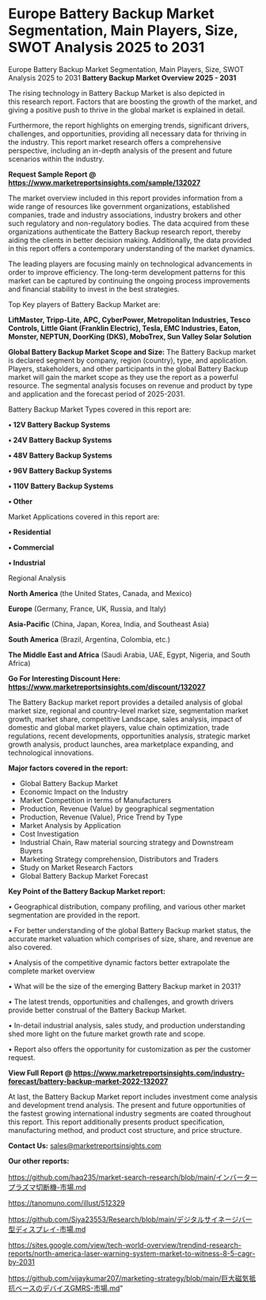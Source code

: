 # Europe Battery Backup Market Segmentation, Main Players, Size, SWOT Analysis 2025 to 2031
 Europe Battery Backup Market Segmentation, Main Players, Size, SWOT Analysis 2025 to 2031
<Strong> Battery Backup Market Overview 2025 - 2031</strong>

The rising technology in Battery Backup Market is also depicted in this research report. Factors that are boosting the growth of the market, and giving a positive push to thrive in the global market is explained in detail.

Furthermore, the report highlights on emerging trends, significant drivers, challenges, and opportunities, providing all necessary data for thriving in the industry. This report market research offers a comprehensive perspective, including an in-depth analysis of the present and future scenarios within the industry.

<strong>Request Sample Report @ <a href=https://www.marketreportsinsights.com/sample/132027>https://www.marketreportsinsights.com/sample/132027</a></strong>

The market overview included in this report provides information from a wide range of resources like government organizations, established companies, trade and industry associations, industry brokers and other such regulatory and non-regulatory bodies. The data acquired from these organizations authenticate the Battery Backup research report, thereby aiding the clients in better decision making. Additionally, the data provided in this report offers a contemporary understanding of the market dynamics.

The leading players are focusing mainly on technological advancements in order to improve efficiency. The long-term development patterns for this market can be captured by continuing the ongoing process improvements and financial stability to invest in the best strategies.

Top Key players of Battery Backup Market are:

<strong>LiftMaster, Tripp-Lite, APC, CyberPower, Metropolitan Industries, Tesco Controls, Little Giant (Franklin Electric), Tesla, EMC Industries, Eaton, Monster, NEPTUN, DoorKing (DKS), MoboTrex, Sun Valley Solar Solution</strong>

<strong><b>Global Battery Backup Market Scope and Size:</b></strong>
The Battery Backup market is declared segment by company, region (country), type, and application. Players, stakeholders, and other participants in the global Battery Backup market will gain the market scope as they use the report as a powerful resource. The segmental analysis focuses on revenue and product by type and application and the forecast period of 2025-2031.

Battery Backup Market Types covered in this report are:

<strong>• 12V Battery Backup Systems

• 24V Battery Backup Systems

• 48V Battery Backup Systems

• 96V Battery Backup Systems

• 110V Battery Backup Systems

• Other</strong>

Market Applications covered in this report are:

<strong>• Residential

• Commercial

• Industrial</strong> 

Regional Analysis

<strong>North America</strong> (the United States, Canada, and Mexico)

<strong>Europe</strong> (Germany, France, UK, Russia, and Italy)

<strong>Asia-Pacific</strong> (China, Japan, Korea, India, and Southeast Asia)

<strong>South America</strong> (Brazil, Argentina, Colombia, etc.)

<strong>The Middle East and Africa</strong> (Saudi Arabia, UAE, Egypt, Nigeria, and South Africa)

<strong>Go For Interesting Discount Here: <a href=https://www.marketreportsinsights.com/discount/132027>https://www.marketreportsinsights.com/discount/132027</a></strong>

The Battery Backup market report provides a detailed analysis of global market size, regional and country-level market size, segmentation market growth, market share, competitive Landscape, sales analysis, impact of domestic and global market players, value chain optimization, trade regulations, recent developments, opportunities analysis, strategic market growth analysis, product launches, area marketplace expanding, and technological innovations.

<strong><b>Major factors covered in the report:</b></strong>
<ul>
  <li>Global Battery Backup Market </li>
  <li>Economic Impact on the Industry</li>
  <li>Market Competition in terms of Manufacturers</li>
  <li>Production, Revenue (Value) by geographical segmentation</li>
  <li>Production, Revenue (Value), Price Trend by Type</li>
  <li>Market Analysis by Application</li>
  <li>Cost Investigation</li>
  <li>Industrial Chain, Raw material sourcing strategy and Downstream Buyers</li>
  <li>Marketing Strategy comprehension, Distributors and Traders</li>
  <li>Study on Market Research Factors</li>
  <li>Global Battery Backup Market Forecast</li>
</ul>

<strong><b>Key Point of the Battery Backup Market report:</b></strong>

• Geographical distribution, company profiling, and various other market segmentation are provided in the report.

• For better understanding of the global Battery Backup market status, the accurate market valuation which comprises of size, share, and revenue are also covered.

• Analysis of the competitive dynamic factors better extrapolate the complete market overview

• What will be the size of the emerging Battery Backup market in 2031?

• The latest trends, opportunities and challenges, and growth drivers provide better construal of the Battery Backup Market.

• In-detail industrial analysis, sales study, and production understanding shed more light on the future market growth rate and scope.

• Report also offers the opportunity for customization as per the customer request.

<strong><b>View Full Report @ <a href=https://www.marketreportsinsights.com/industry-forecast/battery-backup-market-2022-132027>https://www.marketreportsinsights.com/industry-forecast/battery-backup-market-2022-132027</a></b></strong>


At last, the Battery Backup Market report includes investment come analysis and development trend analysis. The present and future opportunities of the fastest growing international industry segments are coated throughout this report. This report additionally presents product specification, manufacturing method, and product cost structure, and price structure.

<strong>Contact Us:</strong>
sales@marketreportsinsights.com

<strong>Our other reports:</strong>

<a href=https://github.com/haq235/market-search-research/blob/main/インバータープラズマ切断機-市場.md>https://github.com/haq235/market-search-research/blob/main/インバータープラズマ切断機-市場.md</a>

<a href=https://tanomuno.com/illust/512329>https://tanomuno.com/illust/512329</a>

<a href=https://github.com/Siya23553/Research/blob/main/デジタルサイネージバー型ディスプレイ-市場.md>https://github.com/Siya23553/Research/blob/main/デジタルサイネージバー型ディスプレイ-市場.md</a>

<a href=https://sites.google.com/view/tech-world-overview/trendind-research-reports/north-america-laser-warning-system-market-to-witness-8-5-cagr-by-2031>https://sites.google.com/view/tech-world-overview/trendind-research-reports/north-america-laser-warning-system-market-to-witness-8-5-cagr-by-2031</a>

<a href=https://github.com/vijaykumar207/marketing-strategy/blob/main/巨大磁気抵抗ベースのデバイスGMRS-市場.md>https://github.com/vijaykumar207/marketing-strategy/blob/main/巨大磁気抵抗ベースのデバイスGMRS-市場.md</a>"
